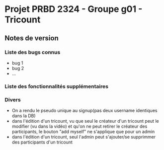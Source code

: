 # Projet PRBD 2324 - Groupe g01 - Tricount

## Notes de version

### Liste des bugs connus

  * bug 1
  * bug 2
  * ...

### Liste des fonctionnalités supplémentaires

### Divers

* On a rendu le pseudo unique au signup(pas deux username identiques dans la DB)
* dans l'édition d'un tricount, vu que seul le créateur d'un tricount peut le modifier (vu dans la vidéo) et qu'on ne peut retirer le créateur des participants, le bouton "add myself" ne s'applique que pour un admin
* dans l'édition d'un tricount, seul l'admin peut s'ajouter/se supprimmer des participants d'un tricount 